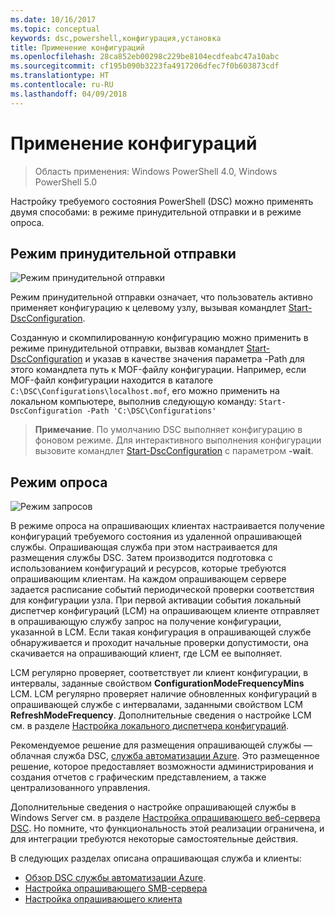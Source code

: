 ```yaml
---
ms.date: 10/16/2017
ms.topic: conceptual
keywords: dsc,powershell,конфигурация,установка
title: Применение конфигураций
ms.openlocfilehash: 28ca852eb00298c229be8104ecdfeabc47a10abc
ms.sourcegitcommit: cf195b090b3223fa4917206dfec7f0b603873cdf
ms.translationtype: HT
ms.contentlocale: ru-RU
ms.lasthandoff: 04/09/2018
---
```

# <a name="enacting-configurations"></a>Применение конфигураций

>Область применения: Windows PowerShell 4.0, Windows PowerShell 5.0

Настройку требуемого состояния PowerShell (DSC) можно применять двумя способами: в режиме принудительной отправки и в режиме опроса.

## <a name="push-mode"></a>Режим принудительной отправки

![Режим принудительной отправки](images/pushModel.png "Принципы работы")

Режим принудительной отправки означает, что пользователь активно применяет конфигурацию к целевому узлу, вызывая командлет [Start-DscConfiguration](https://technet.microsoft.com/library/dn521623.aspx).

Созданную и скомпилированную конфигурацию можно применить в режиме принудительной отправки, вызвав командлет [Start-DscConfiguration](https://technet.microsoft.com/library/dn521623.aspx) и указав в качестве значения параметра -Path для этого командлета путь к MOF-файлу конфигурации.
Например, если MOF-файл конфигурации находится в каталоге `C:\DSC\Configurations\localhost.mof`, его можно применить на локальном компьютере, выполнив следующую команду: `Start-DscConfiguration -Path 'C:\DSC\Configurations'`

> __Примечание__. По умолчанию DSC выполняет конфигурацию в фоновом режиме. Для интерактивного выполнения конфигурации вызовите командлет [Start-DscConfiguration](https://technet.microsoft.com/library/dn521623.aspx) с параметром __-wait__.

## <a name="pull-mode"></a>Режим опроса

![Режим запросов](images/pullModel.png "Принципы работы")

В режиме опроса на опрашивающих клиентах настраивается получение конфигураций требуемого состояния из удаленной опрашивающей службы.
Опрашивающая служба при этом настраивается для размещения службы DSC. Затем производится подготовка с использованием конфигураций и ресурсов, которые требуются опрашивающим клиентам.
На каждом опрашивающем сервере задается расписание событий периодической проверки соответствия для конфигурации узла.
При первой активации события локальный диспетчер конфигураций (LCM) на опрашивающем клиенте отправляет в опрашивающую службу запрос на получение конфигурации, указанной в LCM.
Если такая конфигурация в опрашивающей службе обнаруживается и проходит начальные проверки допустимости, она скачивается на опрашивающий клиент, где LCM ее выполняет.

LCM регулярно проверяет, соответствует ли клиент конфигурации, в интервалы, заданные свойством **ConfigurationModeFrequencyMins** LCM.
LCM регулярно проверяет наличие обновленных конфигураций в опрашивающей службе с интервалами, заданными свойством LCM **RefreshModeFrequency**.
Дополнительные сведения о настройке LCM см. в разделе [Настройка локального диспетчера конфигураций](metaConfig.md).

Рекомендуемое решение для размещения опрашивающей службы — облачная служба DSC, [служба автоматизации Azure](https://azure.microsoft.com/services/automation/).
Это размещенное решение, которое предоставляет возможности администрирования и создания отчетов с графическим представлением, а также централизованного управления.

Дополнительные сведения о настройке опрашивающей службы в Windows Server см. в разделе [Настройка опрашивающего веб-сервера DSC](pullServer.md).
Но помните, что функциональность этой реализации ограничена, и для интеграции требуются некоторые самостоятельные действия.

В следующих разделах описана опрашивающая служба и клиенты:

- [Обзор DSC службы автоматизации Azure](https://docs.microsoft.com/en-us/azure/automation/automation-dsc-overview).
- [Настройка опрашивающего SMB-сервера](pullServerSMB.md)
- [Настройка опрашивающего клиента](pullClientConfigID.md)